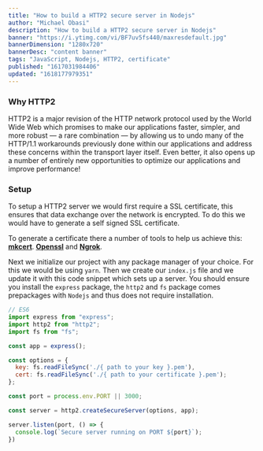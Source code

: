 ```yaml
---
title: "How to build a HTTP2 secure server in Nodejs"
author: "Michael Obasi"
description: "How to build a HTTP2 secure server in Nodejs"
banner: "https://i.ytimg.com/vi/BF7uv5fs440/maxresdefault.jpg"
bannerDimension: "1280x720"
bannerDesc: "content banner"
tags: "JavaScript, Nodejs, HTTP2, certificate"
published: "1617031984406"
updated: "1618177979351"
---
```


### Why HTTP2

HTTP2 is a major revision of the HTTP network protocol used by the World Wide Web which promises to make our applications faster, simpler, and more robust — a rare combination — by allowing us to undo many of the HTTP/1.1 workarounds previously done within our applications and address these concerns within the transport layer itself. Even better, it also opens up a number of entirely new opportunities to optimize our applications and improve performance!

### Setup

To setup a HTTP2 server we would first require a SSL certificate, this ensures that data exchange over the network is encrypted. To do this we would have to generate a self signed SSL certificate.

To generate a certificate there a number of tools to help us achieve this: [**mkcert**](https://mkcert.org/). [**Openssl**](https://openssl.org) and [**Ngrok**](https://ngrok.com/).

Next we initialize our project with any package manager of your choice. For this we would be using `yarn`. Then we create our `index.js` file and we update it with this code snippet which sets up a server.
You should ensure you install the `express` package, the `http2` and `fs` package comes prepackages with `Nodejs` and thus does not require installation.

```js
// ES6
import express from "express";
import http2 from "http2";
import fs from "fs";

const app = express();

const options = {
  key: fs.readFileSync('./{ path to your key }.pem'),
  cert: fs.readFileSync('./{ path to your certificate }.pem');
};

const port = process.env.PORT || 3000;

const server = http2.createSecureServer(options, app);

server.listen(port, () => {
  console.log(`Secure server running on PORT ${port}`);
})
```
